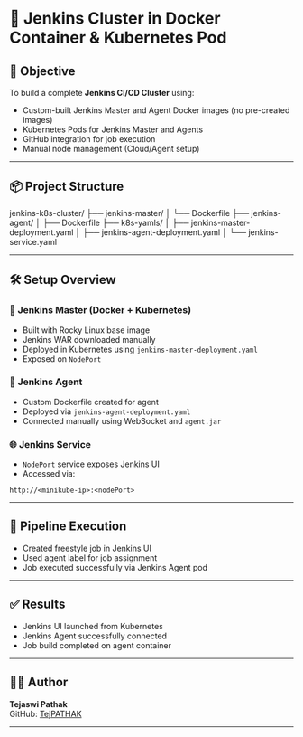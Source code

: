 # 🚀 Jenkins Cluster in Docker Container & Kubernetes Pod

## 📌 Objective
To build a complete **Jenkins CI/CD Cluster** using:
- Custom-built Jenkins Master and Agent Docker images (no pre-created images)
- Kubernetes Pods for Jenkins Master and Agents
- GitHub integration for job execution
- Manual node management (Cloud/Agent setup)

---

## 📦 Project Structure

jenkins-k8s-cluster/
├── jenkins-master/
│ └── Dockerfile
├── jenkins-agent/
│ ├── Dockerfile
├── k8s-yamls/
│ ├── jenkins-master-deployment.yaml
│ ├── jenkins-agent-deployment.yaml
│ └── jenkins-service.yaml


---

## 🛠️ Setup Overview

### 🔧 Jenkins Master (Docker + Kubernetes)
- Built with Rocky Linux base image
- Jenkins WAR downloaded manually
- Deployed in Kubernetes using `jenkins-master-deployment.yaml`
- Exposed on `NodePort`

### 🤖 Jenkins Agent
- Custom Dockerfile created for agent
- Deployed via `jenkins-agent-deployment.yaml`
- Connected manually using WebSocket and `agent.jar`

### 🌐 Jenkins Service
- `NodePort` service exposes Jenkins UI
- Accessed via:  
```
http://<minikube-ip>:<nodePort>
```

---

## 🚦 Pipeline Execution
- Created freestyle job in Jenkins UI
- Used agent label for job assignment
- Job executed successfully via Jenkins Agent pod

---

## ✅ Results
- Jenkins UI launched from Kubernetes
- Jenkins Agent successfully connected
- Job build completed on agent container

---

## 👨‍💻 Author
**Tejaswi Pathak**  
GitHub: [TejPATHAK](https://github.com/TejPATHAK)

---


